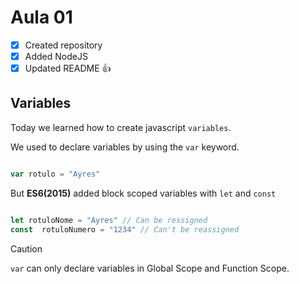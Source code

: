 # Aula 01

- [x] Created repository
- [x] Added NodeJS
- [x] Updated README :+1:

## Variables
Today we learned how to create javascript `variables`.

We used to declare variables by using the `var` keyword.

```Javascript

var rotulo = "Ayres"

```

But **ES6(2015)** added block scoped variables with `let` and `const`

```Javascript

let rotuloNome = "Ayres" // Can be ressigned
const  rotuloNumero = "1234" // Can't be reassigned

```

> [!CAUTION]
> `var` can only declare variables in Global Scope and Function Scope.